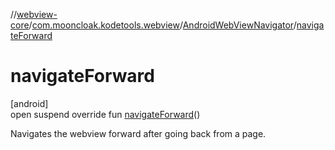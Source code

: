 //[webview-core](../../../index.md)/[com.mooncloak.kodetools.webview](../index.md)/[AndroidWebViewNavigator](index.md)/[navigateForward](navigate-forward.md)

# navigateForward

[android]\
open suspend override fun [navigateForward](navigate-forward.md)()

Navigates the webview forward after going back from a page.
